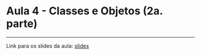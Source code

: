 # Aula 4 - Classes e Objetos (2a. parte)
---

Link para os slides da aula: [slides]




[slides]: https://docs.google.com/presentation/d/15NSQ7EQKTEX6BkLl9hnfnbpU4OF9Ps7NqMqgN0YObxs/edit?usp=sharing
